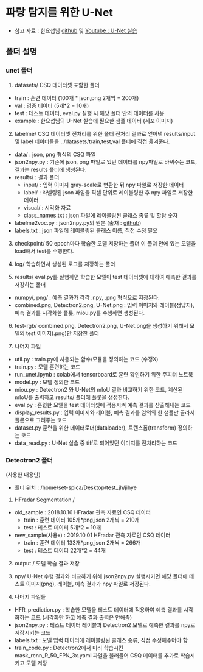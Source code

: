 # 파랑 탐지를 위한 U-Net 

- 참고 자료 : 한요섭님 [github](https://github.com/hanyoseob/youtube-cnn-002-pytorch-unet) 및 [Youtube : U-Net 실습](https://www.youtube.com/watch?v=sSxdQq9CCx0)


## 폴더 설명
### unet 폴더
1. datasets/ 
CSQ 데이터셋 포함한 폴더
- train : 훈련 데이터 (100개 * json,png 2개씩 = 200개)
- val : 검증 데이터 (5개*2 = 10개) 
- test : 테스트 데이터, eval.py 실행 시 해당 폴더 안의 데이터를 사용
- example : 한요섭님의 U-Net 실습에 필요한 샘플 데이터 (세포 이미지)

2. labelme/
CSQ 데이터셋 전처리를 위한 폴더
전처리 결과로 얻어낸 results/input 및 label 데이터들을 ../datasets/train,test,val 폴더에 직접 옮겨준다.
- data/ : json, png 형식의 CSQ 파일
- json2npy.py : 기존에 json, png 파일로 있던 데이터를 npy파일로 바꿔주는 코드, 결과는 results 폴더에 생성된다.
- results/ : 결과 폴더
	- input/ : 입력 이미지 gray-scale로 변환한 뒤 npy 파일로 저장한 데이터
	- label/ : 라벨링된 json 파일을 픽셀 단위로 레이블링한 후 npy 파일로 저장한 데이터
	- visual/ : 시각화 자료
	- class_names.txt : json 파일에 레이블링된 클래스 종류 및 할당 숫자
- labelme2voc.py : json2npy.py의 원본 (출처 : [github](https://github.com/wkentaro/labelme/tree/main/examples/instance_segmentation/labelme2voc.py))
- labels.txt : json 파일에 레이블링된 클래스 이름, 직접 수정 필요


3. checkpoint/
50 epoch마다 학습한 모델 저장하는 폴더
이 폴더 안에 있는 모델을 load해서 test를 수행한다.

4. log/
학습하면서 생성된 로그를 저장하는 폴더

5. results/
eval.py를 실행하면 학습한 모델이 test 데이터셋에 대하여 에측한 결과를 저장하는 폴더
- numpy/, png/ : 예측 결과가 각각 .npy, .png 형식으로 저장된다.
- combined.png, Detectron2.png, U-Net.png : 입력 이미지와 레이블(정답지), 예측 결과를 시각화한 플롯, miou.py를 수행하면 생성된다.

6. test-rgb/
combined.png, Detectron2.png, U-Net.png을 생성하기 위해서 모델의 test 이미지(.png)만 저장한 폴더

7. 나머지 파일
- util.py : train.py에 사용되는 함수/모듈을 정의하는 코드 (수정X)
- train.py : 모델 훈련하는 코드
- run_unet.ipynb : colab에서 tensorboard로 훈련 확인하기 위한 주피터 노트북
- model.py : 모델 정의한 코드
- miou.py : Detectron2 와 U-Net의 mIoU 결과 비교하기 위한 코드, 계산된 mIoU를 출력하고 results/ 폴더에 플롯을 생성한다.
- eval.py : 훈련한 모델을 test 데이터셋에 적용시켜 예측 결과를 산출해내는 코드
- display_results.py : 입력 이미지와 레이블, 예측 결과를 임의의 한 샘플만 골라서 플롯으로 그려주는 코드
- dataset.py 훈련을 위한 데이터로더(dataloader), 트랜스폼(transform) 정의하는 코드
- data_read.py :  U-Net 실습 중 tiff로 되어있던 이미지를 전처리하는 코드

### Detectron2 폴더 
(사용한 내용만)
* 폴더 위치 : /home/set-spica/Desktop/test_jh/jihye

1. HFradar Segmentation /
- old_sample : 2018.10.16 HFradar 관측 자료인 CSQ 데이터
	- train : 훈련 데이터 105개*png,json 2개씩 = 210개
	- test : 테스트 데이터 5개*2 = 10개
- new_sample(사용x) : 2019.10.01 HFradar 관측 자료인 CSQ 데이터
	- train : 훈련 데이터 133개*png,json 2개씩 = 266개
	- test : 테스트 데이터 22개*2 = 44개
	
2. output /
모델 학습 결과 저장

3. npy/
U-Net 수행 결과와 비교하기 위해 json2npy.py 실행시키면 해당 폴더에 테스트 이미지(png), 레이블, 예측 결과가 npy 파일로 저장된다.

4. 나머지 파일들
- HFR_prediction.py : 학습한 모델을 테스트 데이터에 적용하여 예측 결과를 시각화하는 코드 (시각화만 하고 예측 결과 출력은 안해줌)
- json2npy.py : 테스트 데이터 레이블과 Detectron2 모델로 예측한 결과를 npy로 저장시키는 코드
- labels.txt : 모델 입럭 데이터에 레이블링된 클래스 종류, 직접 수정해주어야 함
- train_code.py : Detectron2에서 미리 학습시킨 mask_rcnn_R_50_FPN_3x.yaml 파일을 불러들어 CSQ 데이터를 추가로 학습시키고 모델 저장
